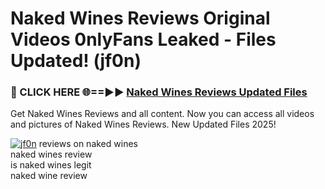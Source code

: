 # Naked Wines Reviews Original Videos 0nlyFans Leaked - Files Updated! (jf0n)

<h3>🔴 CLICK HERE 🌐==►► <a href="https://tinyurl.com/up5wt9bj" rel="nofollow">Naked Wines Reviews Updated Files</a></h3>

Get Naked Wines Reviews and all content. Now you can access all videos and pictures of Naked Wines Reviews. New Updated Files 2025!

[![jf0n](https://i.imgur.com/ABiUzMV.gif)](https://tinyurl.com/up5wt9bj)
reviews on naked wines<br>
naked wines review<br>
is naked wines legit<br>
naked wine review